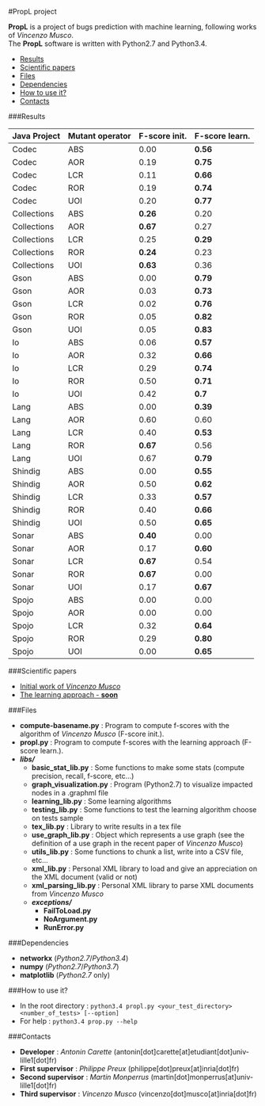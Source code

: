 #PropL project

**PropL** is a project of bugs prediction with machine learning, following works of *Vincenzo Musco*.  
The **PropL** software is written with Python2.7 and Python3.4.

*   [Results](#results)
*   [Scientific papers](#scientific_papers)
*   [Files](#files)
*   [Dependencies](#dependencies)
*   [How to use it?](#how_to_use_it)
*   [Contacts](#contacts)

###<a name="results"></a>Results

| Java Project     | Mutant operator | F-score init. | F-score learn.     |
|-------------|-----------------|---------------|--------------------|
| Codec       | ABS             | 0.00          | **0.56**           |
| Codec       | AOR             | 0.19          | **0.75**           |
| Codec       | LCR             | 0.11          | **0.66**           |
| Codec       | ROR             | 0.19          | **0.74**           |
| Codec       | UOI             | 0.20          | **0.77**           |
| Collections | ABS             | **0.26**      | 0.20           |
| Collections | AOR             | **0.67**          | 0.27           |
| Collections | LCR             | 0.25          | **0.29**           |
| Collections | ROR             | **0.24**          | 0.23           |
| Collections | UOI             | **0.63**          | 0.36           |
| Gson        | ABS             | 0.00          | **0.79**           |
| Gson        | AOR             | 0.03          | **0.73**           |
| Gson        | LCR             | 0.02          | **0.76**           |
| Gson        | ROR             | 0.05          | **0.82**           |
| Gson        | UOI             | 0.05          | **0.83**           |
| Io          | ABS             | 0.06          | **0.57**           |
| Io          | AOR             | 0.32          | **0.66**           |
| Io          | LCR             | 0.29          | **0.74**           |
| Io          | ROR             | 0.50          | **0.71**           |
| Io          | UOI             | 0.42          | **0.7**            |
| Lang        | ABS             | 0.00          | **0.39**           |
| Lang        | AOR             | 0.60          | 0.60           |
| Lang        | LCR             | 0.40          | **0.53**           |
| Lang        | ROR             | **0.67**          | 0.56           |
| Lang        | UOI             | 0.67          | **0.79**           |
| Shindig     | ABS             | 0.00          | **0.55**           |
| Shindig     | AOR             | 0.50          | **0.62**           |
| Shindig     | LCR             | 0.33          | **0.57**           |
| Shindig     | ROR             | 0.40          | **0.66**           |
| Shindig     | UOI             | 0.50          | **0.65**           |
| Sonar       | ABS             | **0.40**          | 0.00           |
| Sonar       | AOR             | 0.17          | **0.60**           |
| Sonar       | LCR             | **0.67**          | 0.54           |
| Sonar       | ROR             | **0.67**          | 0.00           |
| Sonar       | UOI             | 0.17          | **0.67**           |
| Spojo       | ABS             | 0.00          | 0.00           |
| Spojo       | AOR             | 0.00          | 0.00           |
| Spojo       | LCR             | 0.32          | **0.64**           |
| Spojo       | ROR             | 0.29          | **0.80**           |
| Spojo       | UOI             | 0.00          | **0.65**           |

###<a name="scientific_papers"></a>Scientific papers

*   [Initial work of *Vincenzo Musco*](https://hal.inria.fr/hal-01120913)
*   [The learning approach - **soon**]()

###<a name="files"></a>Files

*   **compute-basename.py** : Program to compute f-scores with the algorithm of *Vincenzo Musco* (F-score init.).
*   **propl.py** : Program to compute f-scores with the learning approach (F-score learn.).
*   ***libs/***
    *   **basic_stat_lib.py** : Some functions to make some stats (compute precision, recall, f-score, etc...)
    *   **graph_visualization.py** : Program (Python2.7) to visualize impacted nodes in a .graphml file
    *   **learning_lib.py** : Some learning algorithms
    *   **testing_lib.py** : Some functions to test the learning algorithm choose on tests sample
    *   **tex_lib.py** : Library to write results in a tex file
    *   **use_graph_lib.py** : Object which represents a use graph (see the definition of a use graph in the recent paper of *Vincenzo Musco*)
    *   **utils_lib.py** : Some functions to chunk a list, write into a CSV file, etc...
    *   **xml_lib.py** : Personal XML library to load and give an appreciation on the XML document (valid or not)
    *   **xml_parsing_lib.py** : Personal XML library to parse XML documents from *Vincenzo Musco*
    *   ***exceptions/***
        *   **FailToLoad.py**
        *   **NoArgument.py**
        *   **RunError.py**

###<a name="dependencies"></a>Dependencies

*   **networkx** (*Python2.7*/*Python3.4*)
*   **numpy** (*Python2.7*/*Python3.7*)
*   **matplotlib** (*Python2.7* only)

###<a name="how_to_use_it"></a>How to use it?

*   In the root directory : ```python3.4 propl.py <your_test_directory> <number_of_tests> [--option]```
*   For help : ```python3.4 prop.py --help```

###<a name="contacts"></a>Contacts

*   **Developer** : *Antonin Carette* (antonin[dot]carette[at]etudiant[dot]univ-lille1[dot]fr)
*   **First supervisor** : *Philippe Preux* (philippe[dot]preux[at]inria[dot]fr)
*   **Second supervisor** : *Martin Monperrus* (martin[dot]monperrus[at]univ-lille1[dot]fr)
*   **Third supervisor** : *Vincenzo Musco* (vincenzo[dot]musco[at]inria[dot]fr)
